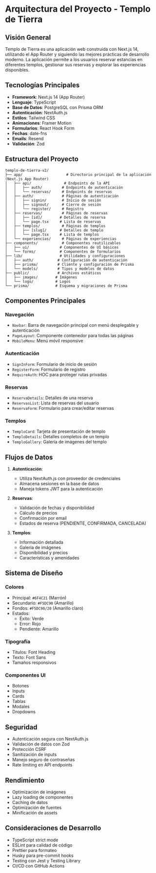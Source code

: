 # Arquitectura del Proyecto - Templo de Tierra

## Visión General

Templo de Tierra es una aplicación web construida con Next.js 14, utilizando el App Router y siguiendo las mejores prácticas de desarrollo moderno. La aplicación permite a los usuarios reservar estancias en diferentes templos, gestionar sus reservas y explorar las experiencias disponibles.

## Tecnologías Principales

- **Framework**: Next.js 14 (App Router)
- **Lenguaje**: TypeScript
- **Base de Datos**: PostgreSQL con Prisma ORM
- **Autenticación**: NextAuth.js
- **Estilos**: Tailwind CSS
- **Animaciones**: Framer Motion
- **Formularios**: React Hook Form
- **Fechas**: date-fns
- **Emails**: Resend
- **Validación**: Zod

## Estructura del Proyecto

```
templo-de-tierra-v2/
├── app/                    # Directorio principal de la aplicación (Next.js App Router)
│   ├── api/               # Endpoints de la API
│   │   ├── auth/         # Endpoints de autenticación
│   │   └── reservas/     # Endpoints de reservas
│   ├── auth/             # Páginas de autenticación
│   │   ├── signin/       # Inicio de sesión
│   │   ├── signout/      # Cierre de sesión
│   │   └── register/     # Registro
│   ├── reservas/         # Páginas de reservas
│   │   ├── [id]/        # Detalles de reserva
│   │   └── page.tsx     # Lista de reservas
│   ├── templos/          # Páginas de templos
│   │   ├── [slug]/      # Detalles de templo
│   │   └── page.tsx     # Lista de templos
│   └── experiencias/     # Páginas de experiencias
├── components/           # Componentes reutilizables
│   ├── ui/              # Componentes de UI básicos
│   └── forms/           # Componentes de formularios
├── lib/                 # Utilidades y configuraciones
│   ├── auth/           # Configuración de autenticación
│   ├── prisma/         # Cliente y configuración de Prisma
│   └── models/         # Tipos y modelos de datos
├── public/             # Archivos estáticos
│   ├── images/        # Imágenes
│   └── logo/          # Logos
└── prisma/            # Esquema y migraciones de Prisma
```

## Componentes Principales

### Navegación
- `Navbar`: Barra de navegación principal con menú desplegable y autenticación
- `PageLayout`: Componente contenedor para todas las páginas
- `MobileMenu`: Menú móvil responsive

### Autenticación
- `SignInForm`: Formulario de inicio de sesión
- `RegisterForm`: Formulario de registro
- `RequireAuth`: HOC para proteger rutas privadas

### Reservas
- `ReservaDetails`: Detalles de una reserva
- `ReservasList`: Lista de reservas del usuario
- `ReservaForm`: Formulario para crear/editar reservas

### Templos
- `TemploCard`: Tarjeta de presentación de templo
- `TemploDetails`: Detalles completos de un templo
- `TemploGallery`: Galería de imágenes del templo

## Flujos de Datos

1. **Autenticación**:
   - Utiliza NextAuth.js con proveedor de credenciales
   - Almacena sesiones en la base de datos
   - Maneja tokens JWT para la autenticación

2. **Reservas**:
   - Validación de fechas y disponibilidad
   - Cálculo de precios
   - Confirmación por email
   - Estados de reserva (PENDIENTE, CONFIRMADA, CANCELADA)

3. **Templos**:
   - Información detallada
   - Galería de imágenes
   - Disponibilidad y precios
   - Características y amenidades

## Sistema de Diseño

### Colores
- Principal: `#6F4C21` (Marrón)
- Secundario: `#F5DC90` (Amarillo)
- Fondos: `#F5DC90/20` (Amarillo claro)
- Estados:
  - Éxito: Verde
  - Error: Rojo
  - Pendiente: Amarillo

### Tipografía
- Títulos: Font Heading
- Texto: Font Sans
- Tamaños responsivos

### Componentes UI
- Botones
- Inputs
- Cards
- Tablas
- Modales
- Dropdowns

## Seguridad

- Autenticación segura con NextAuth.js
- Validación de datos con Zod
- Protección CSRF
- Sanitización de inputs
- Manejo seguro de contraseñas
- Rate limiting en API endpoints

## Rendimiento

- Optimización de imágenes
- Lazy loading de componentes
- Caching de datos
- Optimización de fuentes
- Minificación de assets

## Consideraciones de Desarrollo

- TypeScript strict mode
- ESLint para calidad de código
- Prettier para formateo
- Husky para pre-commit hooks
- Testing con Jest y Testing Library
- CI/CD con GitHub Actions 